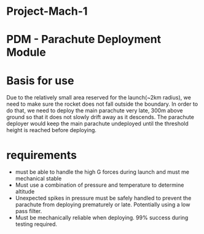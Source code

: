 # Project-Mach-1
# **PDM - Parachute Deployment Module**

# Basis for use
Due to the relatively small area reserved for the launch(~2km radius), we need to make sure the rocket does not fall outside the boundary. In order to do that, we need to deploy the main parachute very late, 300m above ground so that it does not slowly drift away as it descends. The parachute deployer would keep the main parachute undeployed until the threshold height is reached before deploying.

# requirements
* must be able to handle the high G forces during launch and must me mechanical stable
* Must use a combination of pressure and temperature to determine altitude
* Unexpected spikes in pressure must be safely handled to prevent the parachute from deploying prematurely or late. Potentially using a low pass filter.
* Must be mechanically reliable when deploying. 99% success during testing required.

